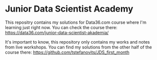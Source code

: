 # Junior Data Scientist Academy

This repositry contains my solutions for Data36.com course where I'm learning just right now. You can check the course there: https://data36.com/junior-data-scientist-akademia/ 

It's important to know, this repository only contains my works and notes from live workshops. You can find my solutions from the other half of the course there: https://github.com/tstefanovits/JDS_first_month
